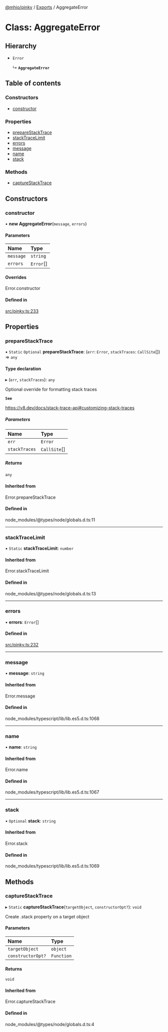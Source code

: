 [@mhio/pinky](../README.md) / [Exports](../modules.md) / AggregateError

# Class: AggregateError

## Hierarchy

- `Error`

  ↳ **`AggregateError`**

## Table of contents

### Constructors

- [constructor](AggregateError.md#constructor)

### Properties

- [prepareStackTrace](AggregateError.md#preparestacktrace)
- [stackTraceLimit](AggregateError.md#stacktracelimit)
- [errors](AggregateError.md#errors)
- [message](AggregateError.md#message)
- [name](AggregateError.md#name)
- [stack](AggregateError.md#stack)

### Methods

- [captureStackTrace](AggregateError.md#capturestacktrace)

## Constructors

### constructor

• **new AggregateError**(`message`, `errors`)

#### Parameters

| Name | Type |
| :------ | :------ |
| `message` | `string` |
| `errors` | `Error`[] |

#### Overrides

Error.constructor

#### Defined in

[src/pinky.ts:233](https://github.com/mhio/pinky/blob/cf5f758/src/pinky.ts#L233)

## Properties

### prepareStackTrace

▪ `Static` `Optional` **prepareStackTrace**: (`err`: `Error`, `stackTraces`: `CallSite`[]) => `any`

#### Type declaration

▸ (`err`, `stackTraces`): `any`

Optional override for formatting stack traces

**`See`**

https://v8.dev/docs/stack-trace-api#customizing-stack-traces

##### Parameters

| Name | Type |
| :------ | :------ |
| `err` | `Error` |
| `stackTraces` | `CallSite`[] |

##### Returns

`any`

#### Inherited from

Error.prepareStackTrace

#### Defined in

node_modules/@types/node/globals.d.ts:11

___

### stackTraceLimit

▪ `Static` **stackTraceLimit**: `number`

#### Inherited from

Error.stackTraceLimit

#### Defined in

node_modules/@types/node/globals.d.ts:13

___

### errors

• **errors**: `Error`[]

#### Defined in

[src/pinky.ts:232](https://github.com/mhio/pinky/blob/cf5f758/src/pinky.ts#L232)

___

### message

• **message**: `string`

#### Inherited from

Error.message

#### Defined in

node_modules/typescript/lib/lib.es5.d.ts:1068

___

### name

• **name**: `string`

#### Inherited from

Error.name

#### Defined in

node_modules/typescript/lib/lib.es5.d.ts:1067

___

### stack

• `Optional` **stack**: `string`

#### Inherited from

Error.stack

#### Defined in

node_modules/typescript/lib/lib.es5.d.ts:1069

## Methods

### captureStackTrace

▸ `Static` **captureStackTrace**(`targetObject`, `constructorOpt?`): `void`

Create .stack property on a target object

#### Parameters

| Name | Type |
| :------ | :------ |
| `targetObject` | `object` |
| `constructorOpt?` | `Function` |

#### Returns

`void`

#### Inherited from

Error.captureStackTrace

#### Defined in

node_modules/@types/node/globals.d.ts:4
